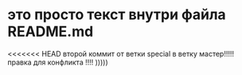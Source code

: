 # это просто текст внутри файла README.md
<<<<<<< HEAD
второй коммит от ветки special в ветку мастер!!!!! правка для конфликта !!!! )))))

